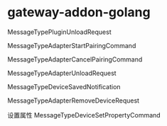 # gateway-addon-golang

MessageTypePluginUnloadRequest

MessageTypeAdapterStartPairingCommand

MessageTypeAdapterCancelPairingCommand

MessageTypeAdapterUnloadRequest

MessageTypeDeviceSavedNotification

MessageTypeAdapterRemoveDeviceRequest


设置属性
MessageTypeDeviceSetPropertyCommand